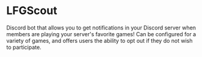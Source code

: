 # LFGScout
 Discord bot that allows you to get notifications in your Discord server when members are playing your server's favorite games! Can be configured for a variety of games, and offers users the ability to opt out if they do not wish to participate.
